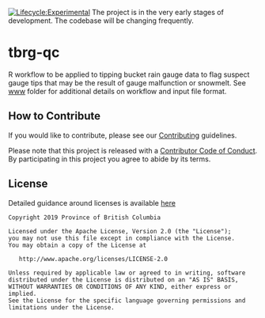 

[![Lifecycle:Experimental](https://img.shields.io/badge/Lifecycle-Experimental-339999)](https://github.com/bcgov/repomountie/blob/master/doc/lifecycle-badges.md)
The project is in the very early stages of development. The codebase will be changing frequently.


# tbrg-qc
R workflow to be applied to tipping bucket rain gauge data to flag suspect gauge tips that may be the result of gauge malfunction or snowmelt. See [www](/www) folder for additional details on workflow and input file format.

## How to Contribute

If you would like to contribute, please see our [Contributing](Contributing.md) guidelines.

Please note that this project is released with a [Contributor Code of Conduct](CODE_OF_CONDUCT.md). By participating in this project you agree to abide by its terms.

## License

Detailed guidance around licenses is available 
[here](/BC-Open-Source-Development-Employee-Guide/Licenses.md)


    Copyright 2019 Province of British Columbia

    Licensed under the Apache License, Version 2.0 (the "License");
    you may not use this file except in compliance with the License.
    You may obtain a copy of the License at 

       http://www.apache.org/licenses/LICENSE-2.0

    Unless required by applicable law or agreed to in writing, software
    distributed under the License is distributed on an "AS IS" BASIS,
    WITHOUT WARRANTIES OR CONDITIONS OF ANY KIND, either express or implied.
    See the License for the specific language governing permissions and
    limitations under the License.
   
